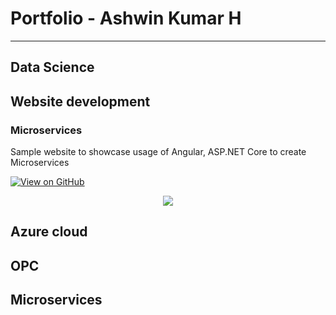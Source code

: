 # Portfolio - Ashwin Kumar H  
---
## Data Science
## Website development
### Microservices

Sample website to showcase usage of Angular, ASP.NET Core to create Microservices

[![View on GitHub](https://img.shields.io/badge/GitHub-View_on_GitHub-blue?logo=GitHub)](https://github.com/ashwinkpes/PractiseAngular)

<center><img src="images/Microservices.jpg"/></center>

## Azure cloud
## OPC
## Microservices

